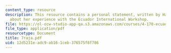 ```yaml
---
content_type: resource
description: This resource contains a personal statement, written by Harini Rajaraman,
  about her experience with the Ecuador International Workshop.
file: https://ol-ocw-studio-app-qa.s3.amazonaws.com/courses/4-170-ecuador-workshop-fall-2006/12d5231eadc9ab161ceb376575f8f786_7raja.pdf
file_type: application/pdf
resourcetype: Document
title: 7raja.pdf
uid: 12d5231e-adc9-ab16-1ceb-376575f8f786
---
```

